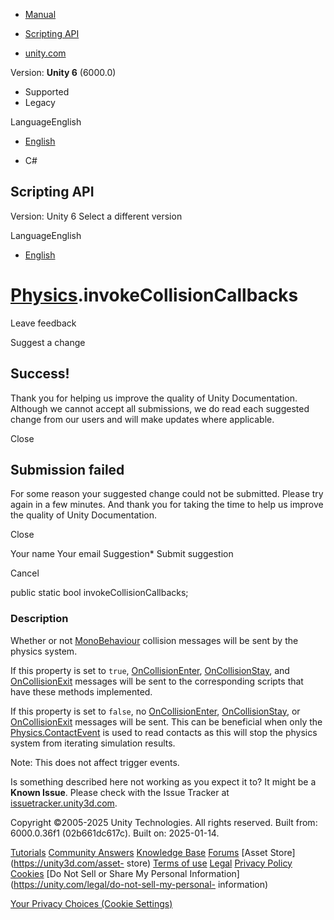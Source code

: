 [ ]()

  * [Manual](../Manual/index.html)
  * [Scripting API](../ScriptReference/index.html)

  * [unity.com](https://unity.com/)

Version: **Unity 6** (6000.0)

  * Supported
  * Legacy

LanguageEnglish

  * [English]()

  * C#

[ ](https://docs.unity3d.com)

## Scripting API

Version: Unity 6 Select a different version

LanguageEnglish

  * [English]()

#  [Physics](Physics.html).invokeCollisionCallbacks

Leave feedback

Suggest a change

## Success!

Thank you for helping us improve the quality of Unity Documentation. Although
we cannot accept all submissions, we do read each suggested change from our
users and will make updates where applicable.

Close

## Submission failed

For some reason your suggested change could not be submitted. Please <a>try
again</a> in a few minutes. And thank you for taking the time to help us
improve the quality of Unity Documentation.

Close

Your name Your email Suggestion* Submit suggestion

Cancel

[ ]()

public static bool invokeCollisionCallbacks;

### Description

Whether or not [MonoBehaviour](MonoBehaviour.html) collision messages will be
sent by the physics system.

If this property is set to `true`,
[OnCollisionEnter](MonoBehaviour.OnCollisionEnter.html),
[OnCollisionStay](MonoBehaviour.OnCollisionStay.html), and
[OnCollisionExit](MonoBehaviour.OnCollisionExit.html) messages will be sent to
the corresponding scripts that have these methods implemented.  
  
If this property is set to `false`, no
[OnCollisionEnter](MonoBehaviour.OnCollisionEnter.html),
[OnCollisionStay](MonoBehaviour.OnCollisionStay.html), or
[OnCollisionExit](MonoBehaviour.OnCollisionExit.html) messages will be sent.
This can be beneficial when only the
[Physics.ContactEvent](Physics.ContactEvent.html) is used to read contacts as
this will stop the physics system from iterating simulation results.  
  
Note: This does not affect trigger events.

Is something described here not working as you expect it to? It might be a
**Known Issue**. Please check with the Issue Tracker at
[issuetracker.unity3d.com](https://issuetracker.unity3d.com).

Copyright ©2005-2025 Unity Technologies. All rights reserved. Built from:
6000.0.36f1 (02b661dc617c). Built on: 2025-01-14.

[Tutorials](https://unity3d.com/learn) [Community
Answers](https://answers.unity3d.com) [Knowledge
Base](https://support.unity3d.com/hc/en-us)
[Forums](https://forum.unity3d.com) [Asset Store](https://unity3d.com/asset-
store) [Terms of use](https://docs.unity3d.com/Manual/TermsOfUse.html)
[Legal](https://unity.com/legal) [Privacy
Policy](https://unity.com/legal/privacy-policy)
[Cookies](https://unity.com/legal/cookie-policy) [Do Not Sell or Share My
Personal Information](https://unity.com/legal/do-not-sell-my-personal-
information)

[Your Privacy Choices (Cookie Settings)](javascript:void\(0\);)

